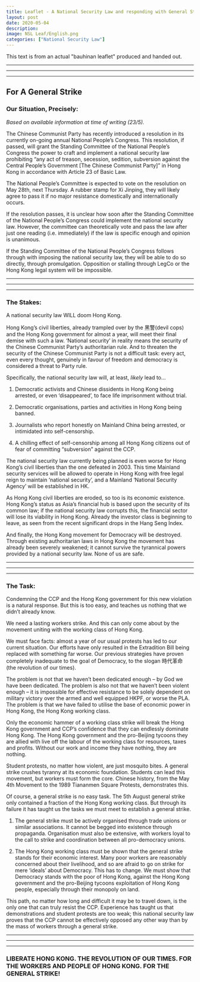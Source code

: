 ```yaml
---
title: Leaflet - A National Security Law and responding with General Strikes
layout: post
date: 2020-05-04
description: 
image: NSL Leaf/English.png
categories: ["National Security Law"] 
---
```


This text is from an actual "bauhinan leaflet" produced and handed out.

***
***
***

## For A General Strike

### Our Situation, Precisely:
_Based on available information at time of writing (23/5)._

The Chinese Communist Party has recently introduced a resolution in its currently on-going annual National People’s Congress. This resolution, if passed, will grant the Standing Committee of the National People’s Congress the power to craft and implement a national security law prohibiting “any act of treason, secession, sedition, subversion against the Central People’s Government [The Chinese Communist Party]” in Hong Kong in accordance with Article 23 of Basic Law. 

The National People’s Committee is expected to vote on the resolution on May 28th, next Thursday. A rubber stamp for Xi Jinping, they will likely agree to pass it if no major resistance domestically and internationally occurs.

If the resolution passes, it is unclear how soon after the Standing Committee of the National People’s Congress could implement the national security law. However, the committee can theoretically vote and pass the law after just one reading (i.e. immediately) if the law is specific enough and opinion is unanimous.

If the Standing Committee of the National People’s Congress follows through with imposing the national security law, they will be able to do so directly, through promulgation. Opposition or stalling through LegCo or the Hong Kong legal system will be impossible.

***
***
***

### The Stakes:
A national security law WILL doom Hong Kong. 

Hong Kong’s civil liberties, already trampled over by the 黑警(devil cops) and the Hong Kong government for almost a year, will meet their final demise with such a law. ‘National security’ in reality means the security of the Chinese Communist Party’s authoritarian rule. And to threaten the security of the Chinese Communist Party is not a difficult task: every act, even every thought, genuinely in favour of freedom and democracy is considered a threat to Party rule. 

Specifically, the national security law will, at least, _likely_ lead to…

1.	Democratic activists and Chinese dissidents in Hong Kong being arrested, or even ‘disappeared’, to face life imprisonment without trial.

2.	Democratic organisations, parties and activities in Hong Kong being banned.

3.	Journalists who report honestly on Mainland China being arrested, or intimidated into self-censorship.

4.	A chilling effect of self-censorship among all Hong Kong citizens out of fear of committing “subversion” against the CCP.

The national security law currently being planned is even worse for Hong Kong’s civil liberties than the one defeated in 2003. This time Mainland security services will be allowed to operate in Hong Kong with free legal reign to maintain ‘national security’, and a Mainland ‘National Security Agency’ will be established in HK.

As Hong Kong civil liberties are eroded, so too is its economic existence. Hong Kong’s status as Asia’s financial hub is based upon the security of its common law; if the national security law corrupts this, the financial sector will lose its viability in Hong Kong. Already the investor class is beginning to leave, as seen from the recent significant drops in the Hang Seng Index.

And finally, the Hong Kong movement for Democracy will be destroyed. Through existing authoritarian laws in Hong Kong the movement has already been severely weakened; it cannot survive the tyrannical powers provided by a national security law. None of us are safe.

***
***
***

### The Task:
Condemning the CCP and the Hong Kong government for this new violation is a natural response. But this is too easy, and teaches us nothing that we didn’t already know.

We need a lasting workers strike. And this can only come about by the movement uniting with the working class of Hong Kong.

We must face facts: almost a year of our usual protests has led to our current situation. Our efforts have only resulted in the Extradition Bill being replaced with something far worse. Our previous strategies have proven completely inadequate to the goal of Democracy, to the slogan 時代革命 (the revolution of our times).

The problem is not that we haven’t been dedicated enough – by God we have been dedicated. The problem is also not that we haven’t been violent enough – it is impossible for effective resistance to be solely dependent on military victory over the armed and well equipped HKPF, or worse the PLA. The problem is that we have failed to utilise the base of economic power in Hong Kong, the Hong Kong working class.

Only the economic hammer of a working class strike will break the Hong Kong government and CCP’s confidence that they can endlessly dominate Hong Kong. The Hong Kong government and the pro-Beijing tycoons they are allied with live off the labour of the working class for resources, taxes and profits. Without our work and income they have nothing, they are nothing.

Student protests, no matter how violent, are just mosquito bites. A general strike crushes tyranny at its economic foundation. Students can lead this movement, but workers must form the core. Chinese history, from the May 4th Movement to the 1989 Tiananmen Square Protests, demonstrates this.

Of course, a general strike is no easy task. The 5th August general strike only contained a fraction of the Hong Kong working class. But through its failure it has taught us the tasks we must meet to establish a general strike.

1.	The general strike must be actively organised through trade unions or similar associations. It cannot be begged into existence through propaganda. Organisation must also be extensive, with workers loyal to the call to strike and coordination between all pro-democracy unions.

2.	The Hong Kong working class must be shown that the general strike stands for their economic interest. Many poor workers are reasonably concerned about their livelihood, and so are afraid to go on strike for mere ‘ideals’ about Democracy. This has to change. We must show that Democracy stands with the poor of Hong Kong, against the Hong Kong government and the pro-Beijing tycoons exploitation of Hong Kong people, especially through their monopoly on land. 

This path, no matter how long and difficult it may be to travel down, is the only one that can truly resist the CCP. Experience has taught us that demonstrations and student protests are too weak; this national security law proves that the CCP cannot be effectively opposed any other way than by the mass of workers through a general strike.

***
***
***

### LIBERATE HONG KONG. THE REVOLUTION OF OUR TIMES. FOR THE WORKERS AND PEOPLE OF HONG KONG. FOR THE GENERAL STRIKE!













